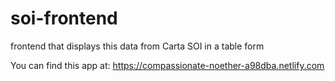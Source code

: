 # soi-frontend
frontend that displays this data from Carta SOI in a table form

You can find this app at:
https://compassionate-noether-a98dba.netlify.com
